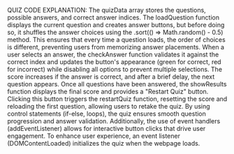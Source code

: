 




QUIZ CODE EXPLANATION:
The quizData array stores the questions, possible answers, and correct answer indices. The loadQuestion function displays the current question and creates answer buttons, but before doing so, it shuffles the answer choices using the .sort(() => Math.random() - 0.5) method. This ensures that every time a question loads, the order of choices is different, preventing users from memorizing answer placements. When a user selects an answer, the checkAnswer function validates it against the correct index and updates the button's appearance (green for correct, red for incorrect) while disabling all options to prevent multiple selections. The score increases if the answer is correct, and after a brief delay, the next question appears.
Once all questions have been answered, the showResults function displays the final score and provides a "Restart Quiz" button. Clicking this button triggers the restartQuiz function, resetting the score and reloading the first question, allowing users to retake the quiz. By using control statements (if-else, loops), the quiz ensures smooth question progression and answer validation. Additionally, the use of event handlers (addEventListener) allows for interactive button clicks that drive user engagement.
To enhance user experience, an event listener (DOMContentLoaded) initializes the quiz when the webpage loads.

